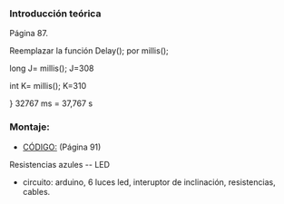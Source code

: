 ### Introducción teórica
Página 87.

Reemplazar la función Delay(); por millis(); 

long J= millis();      J=308

int K= millis();       K=310

} 32767 ms  = 37,767 s

###  Montaje:

- [CÓDIGO:](https://github.com/jjksimp/arduino/blob/main/RELOJ_DE_ARENA.ino) (Página 91)

Resistencias azules -- LED 

- circuito: arduino, 6 luces led, interuptor de inclinación, resistencias, cables.
